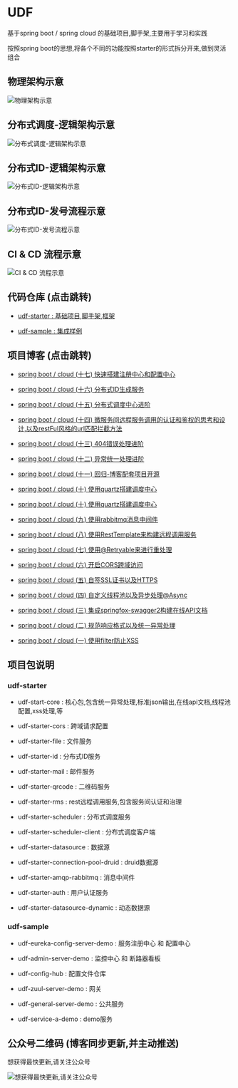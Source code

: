 # UDF

基于spring boot / spring cloud 的基础项目,脚手架,主要用于学习和实践

按照spring boot的思想,将各个不同的功能按照starter的形式拆分开来,做到灵活组合

## 物理架构示意

![物理架构示意](https://static.oschina.net/uploads/img/201708/25093208_nNaX.png "物理架构示意")

## 分布式调度-逻辑架构示意

![分布式调度-逻辑架构示意](https://static.oschina.net/uploads/img/201708/29201705_LnBY.png "分布式调度-逻辑架构示意")

## 分布式ID-逻辑架构示意

![分布式ID-逻辑架构示意](https://static.oschina.net/uploads/img/201709/09134644_PINI.png "分布式ID-逻辑架构示意")

## 分布式ID-发号流程示意

![分布式ID-发号流程示意](https://static.oschina.net/uploads/img/201709/09110610_Aum3.png "分布式ID-发号流程示意")

## CI & CD 流程示意

![CI & CD 流程示意](https://static.oschina.net/uploads/img/201708/25093522_sKFz.png "CI & CD 流程示意")

## 代码仓库 (点击跳转)

- [udf-starter : 基础项目,脚手架,框架](https://gitee.com/wangkang/udf)

- [udf-sample : 集成样例](https://gitee.com/wangkang/udf-sample)

## 项目博客 (点击跳转)

- [spring boot / cloud (十七) 快速搭建注册中心和配置中心  ](https://my.oschina.net/wangkang80/blog/1539618)

- [spring boot / cloud (十六) 分布式ID生成服务 ](https://my.oschina.net/wangkang80/blog/1532272)

- [spring boot / cloud (十五) 分布式调度中心进阶](https://my.oschina.net/wangkang80/blog/1525908)

- [spring boot / cloud (十四) 微服务间远程服务调用的认证和鉴权的思考和设计,以及restFul风格的url匹配拦截方法](https://my.oschina.net/wangkang80/blog/1524746)

- [spring boot / cloud (十三) 404错误处理进阶](https://my.oschina.net/wangkang80/blog/1523308)

- [spring boot / cloud (十二) 异常统一处理进阶](https://my.oschina.net/wangkang80/blog/1519189)

- [spring boot / cloud (十一) 回归-博客配套项目开源](https://my.oschina.net/wangkang80/blog/1517938)

- [spring boot / cloud (十) 使用quartz搭建调度中心](https://my.oschina.net/wangkang80/blog/983208)

- [spring boot / cloud (十) 使用quartz搭建调度中心](https://my.oschina.net/wangkang80/blog/983208)

- [spring boot / cloud (九) 使用rabbitmq消息中间件](https://my.oschina.net/wangkang80/blog/955328)

- [spring boot / cloud (八) 使用RestTemplate来构建远程调用服务](https://my.oschina.net/wangkang80/blog/919955)

- [spring boot / cloud (七) 使用@Retryable来进行重处理](https://my.oschina.net/wangkang80/blog/912941)

- [spring boot / cloud (六) 开启CORS跨域访问](https://my.oschina.net/wangkang80/blog/912270)

- [spring boot / cloud (五) 自签SSL证书以及HTTPS](https://my.oschina.net/wangkang80/blog/911484)

- [spring boot / cloud (四) 自定义线程池以及异步处理@Async](https://my.oschina.net/wangkang80/blog/910041)

- [spring boot / cloud (三) 集成springfox-swagger2构建在线API文档](https://my.oschina.net/wangkang80/blog/909448)

- [spring boot / cloud (二) 规范响应格式以及统一异常处理](https://my.oschina.net/wangkang80/blog/908919)

- [spring boot / cloud (一) 使用filter防止XSS](https://my.oschina.net/wangkang80/blog/908070)

## 项目包说明

### udf-starter

- udf-start-core : 核心包,包含统一异常处理,标准json输出,在线api文档,线程池配置,xss处理,等

- udf-starter-cors : 跨域请求配置

- udf-starter-file : 文件服务

- udf-starter-id : 分布式ID服务

- udf-starter-mail : 邮件服务

- udf-starter-qrcode : 二维码服务

- udf-starter-rms : rest远程调用服务,包含服务间认证和治理

- udf-starter-scheduler : 分布式调度服务

- udf-starter-scheduler-client : 分布式调度客户端

- udf-starter-datasource : 数据源

- udf-starter-connection-pool-druid : druid数据源

- udf-starter-amqp-rabbitmq : 消息中间件

- udf-starter-auth : 用户认证服务

- udf-starter-datasource-dynamic : 动态数据源
        
### udf-sample

- udf-eureka-config-server-demo  : 服务注册中心 和 配置中心

- udf-admin-server-demo : 监控中心 和 断路器看板

- udf-config-hub : 配置文件仓库

- udf-zuul-server-demo : 网关

- udf-general-server-demo : 公共服务

- udf-service-a-demo : demo服务

## 公众号二维码 (博客同步更新,并主动推送)

想获得最快更新,请关注公众号

![想获得最快更新,请关注公众号](https://static.oschina.net/uploads/img/201705/24155414_Pukg.jpg "想获得最快更新,请关注公众号") 

